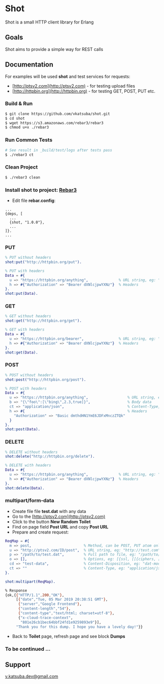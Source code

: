 # Shot
Shot is a small HTTP client library for Erlang

## Goals
Shot aims to provide a simple way for REST calls

## Documentation
For examples will be used **shot** and test services for requests:
* [http://ptsv2.com](http://ptsv2.com) - for testing upload files
* [http://httpbin.org](http://httpbin.org) - for testing GET, POST, PUT etc.

### Build & Run
```sh
$ git clone https://github.com/vkatsuba/shot.git
$ cd shot
$ wget https://s3.amazonaws.com/rebar3/rebar3
$ chmod u+x ./rebar3
```
### Run Common Tests
```sh
# See result in _build/test/logs after tests pass
$ ./rebar3 ct
```
### Clean Project
```sh
$ ./rebar3 clean
```
### Install shot to project: [Rebar3](https://www.rebar3.org/)
* Edit file **rebar.config**:
```
...
{deps, [
  ...
  {shot, "1.0.0"},
  ...
]}.
...
```
### PUT
```erlang
% PUT without headers
shot:put("http://httpbin.org/put").
```
```erlang
% PUT with headers
Data = #{
  u => "https://httpbin.org/anything",              % URL string, eg: "http://test.com"
  h => #{"Authorization" => "Bearer dXNlcjpwYXNz"}  % Headers
}.
shot:put(Data).
```
### GET
```erlang
% GET without headers
shot:get("http://httpbin.org/get").
```
```erlang
% GET with headers
Data = #{
  u => "https://httpbin.org/bearer",                % URL string, eg: "http://test.com"
  h => #{"Authorization" => "Bearer dXNlcjpwYXNz"}  % Headers
}.
shot:get(Data).
```
### POST
```erlang
% POST without headers
shot:post("http://httpbin.org/post").
```
```erlang
% POST with headers
Data = #{
  u => "https://httpbin.org/anything",                  % URL string, eg: "http://test.com"
  b => "{\"foo\":[\"bing\",2.3,true]}",                 % Body data
  ct => "application/json",                             % Content-Type, eg: "application/json"
  h => #{                                               % Headers
    "Authorization" => "Basic dmthdHN1YmE6JDFxMnczZTQk"
  }
}.
shot:post(Data).
```
### DELETE
```erlang
% DELETE without headers
shot:delete("http://httpbin.org/delete").
```
```erlang
% DELETE with headers
Data = #{
  u => "https://httpbin.org/anything",              % URL string, eg: "http://test.com"
  h => #{"Authorization" => "Bearer dXNlcjpwYXNz"}  % Headers
}.
shot:delete(Data).
```
### multipart/form-data
* Create file file **test.dat** with any data
* Go to the [http://ptsv2.com](http://ptsv2.com)
* Click to the button **New Random Toilet**
* Find on page field **Post URL** and copy **Post URL**
* Prepare and create request:
```erlang
ReqMap = #{
  m => post,                        % Method, can be POST, PUT atom only, eg: post, put
  u => "http://ptsv2.com/ID/post",  % URL string, eg: "http://test.com"
  p => "/path/to/test.dat",         % Full path to file, eg: "/path/to/file.dat"
  o => [],                          % Options, eg: [{ssl, [[{ciphers, [{rsa, aes_128_cbc, sha}]}]]}]
  cd => "test-data",                % Content-Disposition, eg: "dat-model"
  ct => ""                          % Content-Type, eg: "application/json"
}.

shot:multipart(ReqMap).
```
```sh
% Response
{ok,{{"HTTP/1.1",200,"OK"},
     [{"date","Tue, 05 Mar 2019 20:38:51 GMT"},
      {"server","Google Frontend"},
      {"content-length","54"},
      {"content-type","text/html; charset=utf-8"},
      {"x-cloud-trace-context",
       "801e26cb1bec64bbf24fd1e9259893e9"}],
     "Thank you for this dump. I hope you have a lovely day!"}}
```
* Back to **Toilet** page, refresh page and see block **Dumps**

### To be continued ...

## Support
v.katsuba.dev@gmail.com

